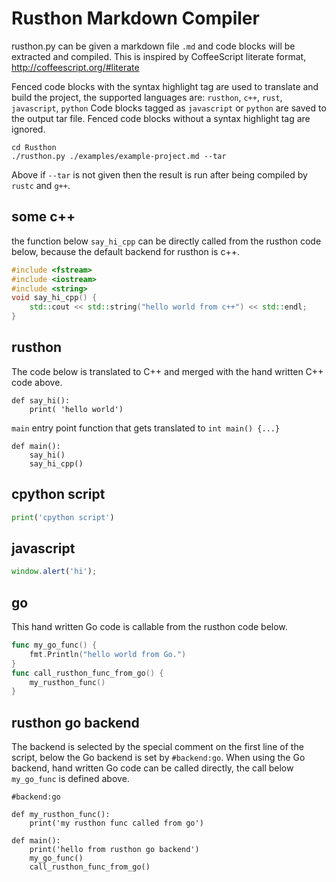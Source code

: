 Rusthon Markdown Compiler
=========================
rusthon.py can be given a markdown file `.md` and code blocks will be extracted and compiled.
This is inspired by CoffeeScript literate format, http://coffeescript.org/#literate

Fenced code blocks with the syntax highlight tag are used to translate and build the project,
the supported languages are: `rusthon`, `c++`, `rust`, `javascript`, `python`
Code blocks tagged as `javascript` or `python` are saved to the output tar file.
Fenced code blocks without a syntax highlight tag are ignored.

```
cd Rusthon
./rusthon.py ./examples/example-project.md --tar
```
Above if `--tar` is not given then the result is run after being compiled by `rustc` and `g++`.

some c++
--------
the function below `say_hi_cpp` can be directly called from the rusthon code below,
because the default backend for rusthon is c++.

```c++
#include <fstream>
#include <iostream>
#include <string>
void say_hi_cpp() {
	std::cout << std::string("hello world from c++") << std::endl;
}
```

rusthon
----------
The code below is translated to C++ and merged with the hand written C++ code above.

```rusthon
def say_hi():
	print( 'hello world')
```

`main` entry point function that gets translated to `int main() {...}`

```rusthon
def main():
	say_hi()
	say_hi_cpp()
```

cpython script
-------------
```python
print('cpython script')
```

javascript
-------
```javascript
window.alert('hi');
```

go
-------
This hand written Go code is callable from the rusthon code below.
```go
func my_go_func() {
	fmt.Println("hello world from Go.")
}
func call_rusthon_func_from_go() {
	my_rusthon_func()
}
```

rusthon go backend
------------------
The backend is selected by the special comment on the first line of the script,
below the Go backend is set by `#backend:go`.
When using the Go backend, hand written Go code can be called directly,
the call below `my_go_func` is defined above.
```rusthon
#backend:go

def my_rusthon_func():
	print('my rusthon func called from go')

def main():
	print('hello from rusthon go backend')
	my_go_func()
	call_rusthon_func_from_go()
```

